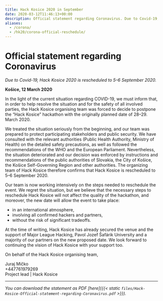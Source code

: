 ```yaml
---
title: Hack Kosice 2020 in September
date: 2020-03-12T11:46:13+00:00
description: Official statement regarding Coronavirus. Due to Covid-19, Hack Kosice 2020 is rescheduled to 5–6 September 2020.
aliases:
  - /corona/
  - /hk20/corona-official-reschedule/
---
```


# Official statement regarding Coronavirus

*Due to Covid-19, Hack Kosice 2020 is rescheduled to 5–6 September 2020.*

**Košice, 12 March 2020**

In the light of the current situation regarding COVID-19, we must inform that, in order to help resolve the situation and for the safety of all involved parties, the Hack Kosice organising team was forced to decide to postpone the “Hack Kosice” hackathon with the originally planned date of 28–29. March 2020.

We treated the situation seriously from the beginning, and our team was prepared to protect participating stakeholders and public security. We have consulted with the relevant authorities (Public Health Authority, Ministry of Health) on the detailed safety precautions, as well as followed the recommendations of the WHO and the European Parliament. Nevertheless, the situation deteriorated and our decision was enforced by instructions and recommendations of the public authorities of Slovakia, the City of Košice, the Košice Self-Governing Region and other authorities. The organizing team of Hack Kosice therefore confirms that Hack Kosice is rescheduled to 5–6 September 2020.

Our team is now working intensively on the steps needed to reschedule the event. We regret the situation, but we believe that the necessary steps to reschedule Hack Kosice will not affect the quality of the hackathon, and moreover, the new date will allow the event to take place:

- in an international atmosphere,
- involving all confirmed hackers and partners,
- without the risk of significant tradeoffs.

At the time of writing, Hack Kosice has already secured the venue and the support of Major League Hacking, Pavol Jozef Šafárik University and a majority of our partners on the new proposed date. We look forward to continuing the vision of Hack Kosice with your support too.

On behalf of the Hack Kosice organising team,

Juraj Mičko<br/>
+447761979269<br/>
Project lead | Hack Kosice

---

*You can download the statement as PDF [here]({{< static `files/Hack-Kosice-Official-statement-regarding-Coronavirus.pdf` >}}).*
